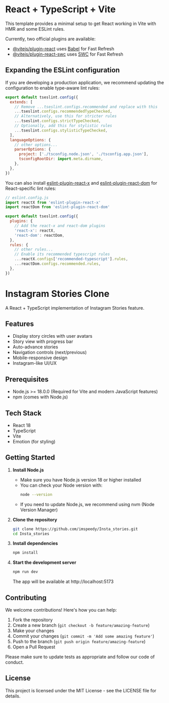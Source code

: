 # React + TypeScript + Vite

This template provides a minimal setup to get React working in Vite with HMR and some ESLint rules.

Currently, two official plugins are available:

- [@vitejs/plugin-react](https://github.com/vitejs/vite-plugin-react/blob/main/packages/plugin-react) uses [Babel](https://babeljs.io/) for Fast Refresh
- [@vitejs/plugin-react-swc](https://github.com/vitejs/vite-plugin-react/blob/main/packages/plugin-react-swc) uses [SWC](https://swc.rs/) for Fast Refresh

## Expanding the ESLint configuration

If you are developing a production application, we recommend updating the configuration to enable type-aware lint rules:

```js
export default tseslint.config({
  extends: [
    // Remove ...tseslint.configs.recommended and replace with this
    ...tseslint.configs.recommendedTypeChecked,
    // Alternatively, use this for stricter rules
    ...tseslint.configs.strictTypeChecked,
    // Optionally, add this for stylistic rules
    ...tseslint.configs.stylisticTypeChecked,
  ],
  languageOptions: {
    // other options...
    parserOptions: {
      project: ['./tsconfig.node.json', './tsconfig.app.json'],
      tsconfigRootDir: import.meta.dirname,
    },
  },
})
```

You can also install [eslint-plugin-react-x](https://github.com/Rel1cx/eslint-react/tree/main/packages/plugins/eslint-plugin-react-x) and [eslint-plugin-react-dom](https://github.com/Rel1cx/eslint-react/tree/main/packages/plugins/eslint-plugin-react-dom) for React-specific lint rules:

```js
// eslint.config.js
import reactX from 'eslint-plugin-react-x'
import reactDom from 'eslint-plugin-react-dom'

export default tseslint.config({
  plugins: {
    // Add the react-x and react-dom plugins
    'react-x': reactX,
    'react-dom': reactDom,
  },
  rules: {
    // other rules...
    // Enable its recommended typescript rules
    ...reactX.configs['recommended-typescript'].rules,
    ...reactDom.configs.recommended.rules,
  },
})
```

# Instagram Stories Clone

A React + TypeScript implementation of Instagram Stories feature.

## Features

- Display story circles with user avatars
- Story view with progress bar
- Auto-advance stories
- Navigation controls (next/previous)
- Mobile-responsive design
- Instagram-like UI/UX

## Prerequisites

- Node.js >= 18.0.0 (Required for Vite and modern JavaScript features)
- npm (comes with Node.js)

## Tech Stack

- React 18
- TypeScript
- Vite
- Emotion (for styling)

## Getting Started

1. **Install Node.js**
   - Make sure you have Node.js version 18 or higher installed
   - You can check your Node version with:
     ```bash
     node --version
     ```
   - If you need to update Node.js, we recommend using nvm (Node Version Manager)

2. **Clone the repository**
   ```bash
   git clone https://github.com/imspeedy/Insta_stories.git
   cd Insta_stories
   ```

3. **Install dependencies**
   ```bash
   npm install
   ```

4. **Start the development server**
   ```bash
   npm run dev
   ```
   The app will be available at http://localhost:5173

## Contributing

We welcome contributions! Here's how you can help:

1. Fork the repository
2. Create a new branch (`git checkout -b feature/amazing-feature`)
3. Make your changes
4. Commit your changes (`git commit -m 'Add some amazing feature'`)
5. Push to the branch (`git push origin feature/amazing-feature`)
6. Open a Pull Request

Please make sure to update tests as appropriate and follow our code of conduct.

## License

This project is licensed under the MIT License - see the LICENSE file for details.
